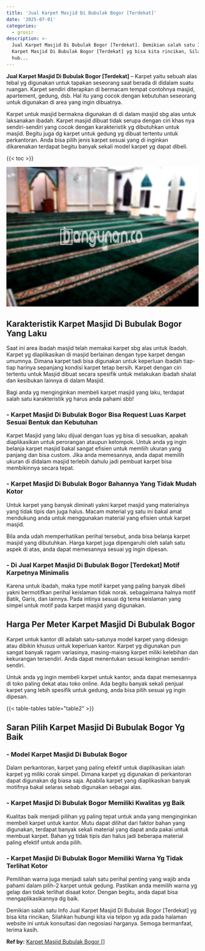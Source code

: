```yaml
---
title: 'Jual Karpet Masjid Di Bubulak Bogor [Terdekat]'
date: '2025-07-01'
categories:
  - grosir
description: >-
  Jual Karpet Masjid Di Bubulak Bogor [Terdekat]. Demikian salah satu Info Jual
  Karpet Masjid Di Bubulak Bogor [Terdekat] yg bisa kita rincikan, Silahkan
  hub...
---
```


**Jual Karpet Masjid Di Bubulak Bogor \[Terdekat\]** – Karpet yaitu sebuah alas tebal yg digunakan untuk tapakan seseorang saat berada di didalam suatu ruangan. Karpet sendiri diterapkan di bermacam tempat contohnya masjid, apartement, gedung, dsb. Hal itu yang cocok dengan kebutuhan seseorang untuk digunakan di area yang ingin dibuatnya.

Karpet untuk masjid bermakna digunakan di di dalam masjid sbg alas untuk laksanakan ibadah. Karpet masjid dibuat tidak serupa dengan ciri khas nya sendiri-sendiri yang cocok dengan karakteristik yg dibutuhkan untuk masjid. Begitu juga dg karpet untuk gedung yg dibuat tertentu untuk perkantoran. Anda bisa pilih jenis karpet sesuai yang di inginkan dikarenakan terdapat begitu banyak sekali model karpet yg dapat dibeli.

{{< toc >}}

![Jual Karpet Masjid Di Bubulak Bogor [Terdekat]](/images/grosir-karpet-murah-40.png)

## Karakteristik Karpet Masjid Di Bubulak Bogor Yang Laku

Saat ini area ibadah masjid telah memakai karpet sbg alas untuk ibadah. Karpet yg diaplikasikan di masjid berlainan dengan type karpet dengan umumnya. Dimana karpet tadi bisa digunakan untuk keperluan ibadah tiap-tiap harinya sepanjang kondisi karpet tetap bersih. Karpet dengan ciri tertentu untuk Masjid dibuat secara spesifik untuk melakukan ibadah shalat dan kesibukan lainnya di dalam Masjid.

Bagi anda yg menginginkan membeli karpet masjid yang laku, terdapat salah satu karakteristik yg harus anda pahami sbb!

### \- Karpet Masjid Di Bubulak Bogor Bisa Request Luas Karpet Sesuai Bentuk dan Kebutuhan

Karpet Masjid yang laku dijual dengan luas yg bisa di sesuaikan, apakah diaplikasikan untuk perorangan ataupun kelompok. Untuk anda yg ingin belanja karpet masjid bakal sangat efisien untuk memliih ukuran yang panjang dan bisa custom. Jika anda memesannya, anda dapat memilih ukuran di didalam masjid terlebih dahulu jadi pembuat karpet bisa membikinnya secara tepat.

### \- Karpet Masjid Di Bubulak Bogor Bahannya Yang Tidak Mudah Kotor

Untuk karpet yang banyak diminati yakni karpet masjid yang materialnya yang tidak tipis dan juga halus. Macam material yg satu ini bakal amat mendukung anda untuk menggunakan material yang efisien untuk karpet masjid.

Bila anda udah memperhatikan perihal tersebut, anda bisa belanja karpet masjid yang dibutuhkan. Harga karpet juga dipengaruhi oleh salah satu aspek di atas, anda dapat memesannya sesuai yg ingin dipesan.

### \- Di Jual Karpet Masjid Di Bubulak Bogor \[Terdekat\] Motif Karpetnya Minimalis

Karena untuk ibadah, maka type motif karpet yang paling banyak dibeli yakni bermotifkan perihal keislaman tidak norak. sebagaimana halnya motif Batik, Garis, dan lainnya. Pada intinya sesuai dg tema keislaman yang simpel untuk motif pada karpet masjid yang digunakan.

## Harga Per Meter Karpet Masjid Di Bubulak Bogor

Karpet untuk kantor dll adalah satu-satunya model karpet yang didesign atau dibikin khusus untuk keperluan kantor. Karpet yg digunakan pun sangat banyak ragam variasinya, masing-maisng karpet miliki kelebihan dan kekurangan tersendiri. Anda dapat menentukan sesuai keinginan sendiri-sendiri.

Untuk anda yg ingin membeli karpet untuk kantor, anda dapat memesannya di toko paling dekat atau toko online. Ada begitu banyak sekali penjual karpet yang lebih spesifik untuk gedung, anda bisa pilih sesuai yg ingin dipesan.

{{< table-tables table="table2" >}}

## Saran Pilih Karpet Masjid Di Bubulak Bogor Yg Baik

### \- Model Karpet Masjid Di Bubulak Bogor

Dalam perkantoran, karpet yang paling efektif untuk diaplikasikan ialah karpet yg miliki corak simpel. Dimana karpet yg digunakan di perkantoran dapat digunakan dg biasa saja. Apabila karpet yang diaplikasikan banyak motifnya bakal selaras sebab digunakan sebagai alas.

### \- Karpet Masjid Di Bubulak Bogor Memiliki Kwalitas yg Baik

Kualitas baik menjadi pilihan yg paling tepat untuk anda yang menginginkan membeli karpet untuk kantor. Mutu dapat dilihat dari faktor bahan yang digunakan, terdapat banyak sekali material yang dapat anda pakai untuk membuat karpet. Bahan yg tidak tipis dan halus jadi beberapa material paling efektif untuk anda pilih.

### \- Karpet Masjid Di Bubulak Bogor Memiliki Warna Yg Tidak Terlihat Kotor

Pemilihan warna juga menjadi salah satu perihal penting yang wajib anda pahami dalam pilih-2 karpet untuk gedung. Pastikan anda memilih warna yg gelap dan tidak terlihat disaat kotor. Dengan begitu, anda dapat bisa mengaplikasikannya dg baik.

Demikian salah satu Info Jual Karpet Masjid Di Bubulak Bogor \[Terdekat\] yg bisa kita rincikan, Silahkan hubungi kita via telpon yg ada pada halaman website ini untuk konsultasi dan negosiasi harganya. Semoga bermanfaat, terima kasih.

**Ref by:**  [Karpet Masjid Bubulak Bogor []](https://id.wikipedia.org/wiki/Karpet)
